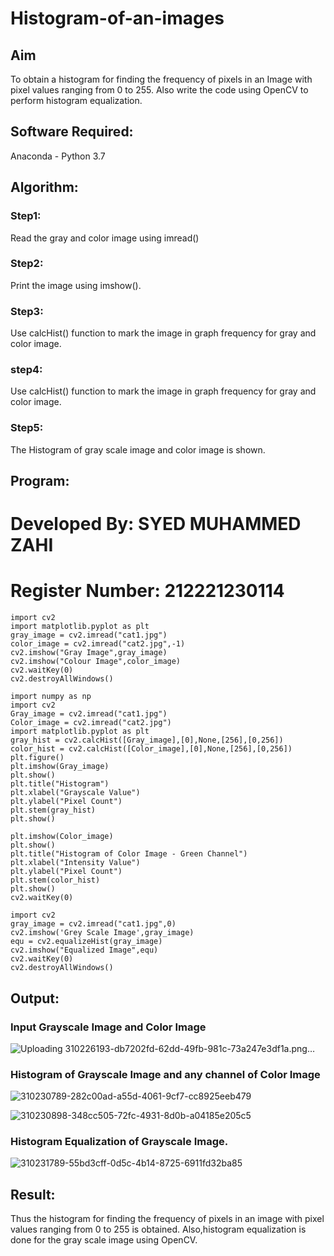 # Histogram-of-an-images
## Aim
To obtain a histogram for finding the frequency of pixels in an Image with pixel values ranging from 0 to 255. Also write the code using OpenCV to perform histogram equalization.

## Software Required:
Anaconda - Python 3.7

## Algorithm:
### Step1:
Read the gray and color image using imread()

### Step2:
Print the image using imshow().



### Step3:
Use calcHist() function to mark the image in graph frequency for gray and color image.

### step4:
Use calcHist() function to mark the image in graph frequency for gray and color image.

### Step5:
The Histogram of gray scale image and color image is shown.


## Program:
# Developed By: SYED MUHAMMED ZAHI
# Register Number: 212221230114
~~~
import cv2
import matplotlib.pyplot as plt
gray_image = cv2.imread("cat1.jpg")
color_image = cv2.imread("cat2.jpg",-1)
cv2.imshow("Gray Image",gray_image)
cv2.imshow("Colour Image",color_image)
cv2.waitKey(0)
cv2.destroyAllWindows()
~~~
~~~
import numpy as np
import cv2
Gray_image = cv2.imread("cat1.jpg")
Color_image = cv2.imread("cat2.jpg")
import matplotlib.pyplot as plt
gray_hist = cv2.calcHist([Gray_image],[0],None,[256],[0,256])
color_hist = cv2.calcHist([Color_image],[0],None,[256],[0,256])
plt.figure()
plt.imshow(Gray_image)
plt.show()
plt.title("Histogram")
plt.xlabel("Grayscale Value")
plt.ylabel("Pixel Count")
plt.stem(gray_hist)
plt.show()
~~~
~~~
plt.imshow(Color_image)
plt.show()
plt.title("Histogram of Color Image - Green Channel")
plt.xlabel("Intensity Value")
plt.ylabel("Pixel Count")
plt.stem(color_hist)
plt.show()
cv2.waitKey(0)
~~~
~~~
import cv2
gray_image = cv2.imread("cat1.jpg",0)
cv2.imshow('Grey Scale Image',gray_image)
equ = cv2.equalizeHist(gray_image)
cv2.imshow("Equalized Image",equ)
cv2.waitKey(0)
cv2.destroyAllWindows()
~~~







## Output:
### Input Grayscale Image and Color Image
![Uploading 310226193-db7202fd-62dd-49fb-981c-73a247e3df1a.png…]()


### Histogram of Grayscale Image and any channel of Color Image
![310230789-282c00ad-a55d-4061-9cf7-cc8925eeb479](https://github.com/SdMdZahi7/Histogram-of-an-images/assets/94187572/232ed486-3b26-4e66-a87e-6902094c7637)

![310230898-348cc505-72fc-4931-8d0b-a04185e205c5](https://github.com/SdMdZahi7/Histogram-of-an-images/assets/94187572/13ec560c-a0e6-49d9-83ab-dc3b7bb9ffa9)


### Histogram Equalization of Grayscale Image.



![310231789-55bd3cff-0d5c-4b14-8725-6911fd32ba85](https://github.com/SdMdZahi7/Histogram-of-an-images/assets/94187572/9171440b-bffa-4de8-87be-899044dba119)

## Result: 
Thus the histogram for finding the frequency of pixels in an image with pixel values ranging from 0 to 255 is obtained. Also,histogram equalization is done for the gray scale image using OpenCV.
